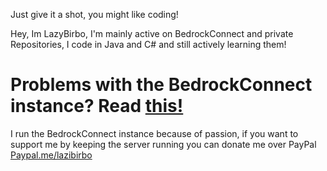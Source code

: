 Just give it a shot, you might like coding!

Hey, Im LazyBirbo, I'm mainly active on BedrockConnect and private Repositories, I code in Java and C# and still actively learning them!


# Problems with the BedrockConnect instance? Read [this!](https://github.com/LazyBirb/LazyBirb/blob/master/bedrockconnect/README.MD)




I run the BedrockConnect instance because of passion, if you want to support me by keeping the server running you can donate me over PayPal [Paypal.me/lazibirbo](https://paypal.me/lazibirbo)
